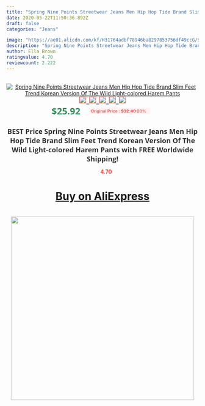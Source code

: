 ```yaml
---
title: "Spring Nine Points Streetwear Jeans Men Hip Hop Tide Brand Slim Feet Trend Korean Version Of The Wild Light-colored Harem Pants"
date: 2020-05-22T11:50:36.892Z
draft: false
categories: "Jeans"

image: "https://ae01.alicdn.com/kf/H31764adbf78946ba8297853756df49ccG/Spring-Nine-Points-Streetwear-Jeans-Men-Hip-Hop-Tide-Brand-Slim-Feet-Trend-Korean-Version-Of.jpg"
description: "Spring Nine Points Streetwear Jeans Men Hip Hop Tide Brand Slim Feet Trend Korean Version Of The Wild Light-colored Harem Pants"
author: Ella Brown
ratingvalue: 4.70
reviewcount: 2.222
---
```

<br>
<div style="text-align: center;">
<a href="https://s.click.aliexpress.com/e/_A27nVF" target="_blank" rel="nofollow noopener noreferrer"><img alt="Spring Nine Points Streetwear Jeans Men Hip Hop Tide Brand Slim Feet Trend Korean Version Of The Wild Light-colored Harem Pants" class="magnifier-image" src="https://ae01.alicdn.com/kf/H31764adbf78946ba8297853756df49ccG/Spring-Nine-Points-Streetwear-Jeans-Men-Hip-Hop-Tide-Brand-Slim-Feet-Trend-Korean-Version-Of.jpg_640x640.jpg">
<br>
<img style="border:1px solid salmon" src="https://ae01.alicdn.com/kf/H31764adbf78946ba8297853756df49ccG/Spring-Nine-Points-Streetwear-Jeans-Men-Hip-Hop-Tide-Brand-Slim-Feet-Trend-Korean-Version-Of.jpg_120x120.jpg">&nbsp;&nbsp;<img style="border:1px solid salmon" src="https://ae01.alicdn.com/kf/Hf1161bf9fa1e4342842293ddd8af862ah/Spring-Nine-Points-Streetwear-Jeans-Men-Hip-Hop-Tide-Brand-Slim-Feet-Trend-Korean-Version-Of.jpg_120x120.jpg">&nbsp;&nbsp;<img style="border:1px solid salmon" src="https://ae01.alicdn.com/kf/Hae3399d011264e7b96a9d7668b96a1e8R/Spring-Nine-Points-Streetwear-Jeans-Men-Hip-Hop-Tide-Brand-Slim-Feet-Trend-Korean-Version-Of.jpg_120x120.jpg">&nbsp;&nbsp;<img style="border:1px solid salmon" src="https://ae01.alicdn.com/kf/H704fe9295c134343850afb1ecda3cbf5Z/Spring-Nine-Points-Streetwear-Jeans-Men-Hip-Hop-Tide-Brand-Slim-Feet-Trend-Korean-Version-Of.jpg_120x120.jpg">&nbsp;&nbsp;<img style="border:1px solid salmon" src="https://ae01.alicdn.com/kf/He7eec2a2a3a74d219ab6d0e5fdf14858x/Spring-Nine-Points-Streetwear-Jeans-Men-Hip-Hop-Tide-Brand-Slim-Feet-Trend-Korean-Version-Of.jpg_120x120.jpg"></a></div><br0>
<div style="text-align: center;"><span style="background-color: white; border: 0px; box-sizing: border-box; color: seagreen; display: inline-block; font-family: &quot;open sans&quot; , &quot;arial&quot; , &quot;helvetica&quot; , sans-serif , &quot;heiti&quot;; font-size: 24px; font-stretch: inherit; font-weight: 700; line-height: inherit; margin: 0px 10px 0px 0px; padding: 0px; vertical-align: middle;">$25.92 </span>
<span style="background: rgb(255 , 241 , 241); border-radius: 3px; border: 0px; box-sizing: border-box; color: #ff4747; display: inline-block; font-family: inherit; font-size: 12px; font-stretch: inherit; font-style: inherit; font-variant: inherit; font-weight: 600; line-height: inherit; margin: 0px; padding: 2px 5px; transform: scale(0.9); vertical-align: middle;">Original Price : <b style="text-decoration: line-through;">$32.40 </b> 20%&nbsp;&nbsp;</span></div>
<h1 style="color: #333333; display: inline-block; font-family: &quot;open sans&quot; , &quot;arial&quot; , &quot;helvetica&quot; , sans-serif , &quot;heiti&quot;; font-size: 18px; font-stretch: inherit; font-weight: 700; text-align: center;">BEST Price Spring Nine Points Streetwear Jeans Men Hip Hop Tide Brand Slim Feet Trend Korean Version Of The Wild Light-colored Harem Pants with FREE Worldwide Shipping!</h1>
<div style="color: #ff4747; text-align: center;">
<img src="https://4.bp.blogspot.com/-M0ZcTcb-5uY/XleCXlxnR4I/AAAAAAAAAEc/OrjgMkXV1oMQFaCRZj5HQwOCBcu3w1FegCPcBGAYYCw/s1600/star.png" style="height: 15px;">&nbsp;<b>4.70</b></div>
<div class="button_cont" align="center"><a class="buynow_a" href="https://s.click.aliexpress.com/e/_A27nVF" target="_blank" rel="nofollow noopener noreferrer"><H1>Buy on AliExpress</H1></a></div><br>
<div class="separator" style="clear: both; text-align: center;">
<img src="https://lh3.googleusercontent.com/-pTy5HemUv9M/XlePHvY0dAI/AAAAAAAAAE4/0nX5iRUoIWY8eMW9Dpxeirr157OZliDIgCLcBGAsYHQ/s1600/badge.gif" width="480">
</div>

